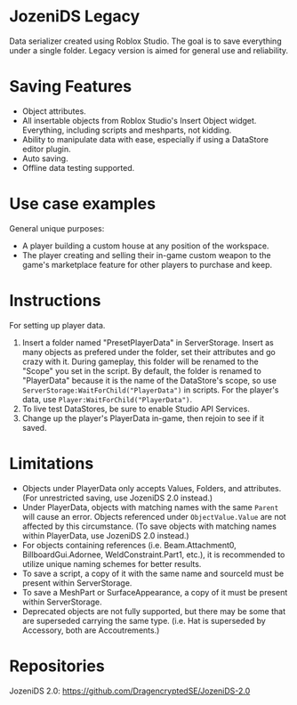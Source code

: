 # JozeniDS Legacy
Data serializer created using Roblox Studio. The goal is to save everything under a single folder. Legacy version is aimed for general use and reliability.

# Saving Features
- Object attributes.
- All insertable objects from Roblox Studio's Insert Object widget. Everything, including scripts and meshparts, not kidding.
- Ability to manipulate data with ease, especially if using a DataStore editor plugin.
- Auto saving.
- Offline data testing supported.

# Use case examples
General unique purposes:
- A player building a custom house at any position of the workspace. 
- The player creating and selling their in-game custom weapon to the game's marketplace feature for other players to purchase and keep.

# Instructions
For setting up player data.

1. Insert a folder named "PresetPlayerData" in ServerStorage. Insert as many objects as prefered under the folder, set their attributes and go crazy with it. During gameplay, this folder will be renamed to the "Scope" you set in the script. By default, the folder is renamed to "PlayerData" because it is the name of the DataStore's scope, so use `ServerStorage:WaitForChild("PlayerData")` in scripts. For the player's data, use `Player:WaitForChild("PlayerData")`.
2. To live test DataStores, be sure to enable Studio API Services.
3. Change up the player's PlayerData in-game, then rejoin to see if it saved.

# Limitations
- Objects under PlayerData only accepts Values, Folders, and attributes. (For unrestricted saving, use JozeniDS 2.0 instead.)
- Under PlayerData, objects with matching names with the same `Parent` will cause an error. Objects referenced under `ObjectValue.Value` are not affected by this circumstance. (To save objects with matching names within PlayerData, use JozeniDS 2.0 instead.)
- For objects containing references (i.e. Beam.Attachment0, BillboardGui.Adornee, WeldConstraint.Part1, etc.), it is recommended to utilize unique naming schemes for better results.
- To save a script, a copy of it with the same name and sourceId must be present within ServerStorage.
- To save a MeshPart or SurfaceAppearance, a copy of it must be present within ServerStorage.
- Deprecated objects are not fully supported, but there may be some that are superseded carrying the same type. (i.e. Hat is superseded by Accessory, both are Accoutrements.)

# Repositories
JozeniDS 2.0: https://github.com/DragencryptedSE/JozeniDS-2.0
